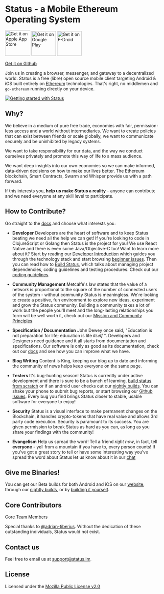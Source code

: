 # Status - a Mobile Ethereum Operating System

[<img src="https://help.opportunitynetwork.com/hs-fs/hubfs/apple.png" alt="Get it on Apple App Store" height="82"/>](https://apps.apple.com/us/app/status-gateway-to-ethereum/id1178893006)
[<img src="https://play.google.com/intl/en_us/badges/images/generic/en-play-badge.png" alt="Get it on Google Play" height="80"/>](https://play.google.com/store/apps/details?id=im.status.ethereum)
[<img src="https://fdroid.gitlab.io/artwork/badge/get-it-on.png" alt="Get it on F-Droid" height="80"/>](https://f-droid.org/packages/im.status.ethereum/)


[Get it on Github](https://github.com/status-im/status-mobile/releases)

Join us in creating a browser, messenger, and gateway to a decentralized world. Status is a free (libre) open source mobile client targeting Android & iOS built entirely on [Ethereum](https://ethereum.org/) technologies. That's right, no middlemen and `go-ethereum` running directly on your device.

[![Getting started with Status](https://i.imgur.com/C0aZZEL.jpg)](https://www.youtube.com/watch?v=oDCSEmS9c3o "Getting started with Status")

## Why?

We believe in a medium of pure free trade, economies with fair, permission-less access and a world without intermediaries. We want to create policies that can exist between friends or scale globally, we want to communicate securely and be uninhibited by legacy systems.

We want to take responsibility for our data, and the way we conduct ourselves privately and promote this way of life to a mass audience.

We want deep insights into our own economies so we can make informed, data-driven decisions on how to make our lives better. The Ethereum blockchain, Smart Contracts, Swarm and Whisper provide us with a path forward.

If this interests you, **help us make Status a reality** - anyone can contribute and we need everyone at any skill level to participate.

## How to Contribute?

Go straight to the [docs](doc/) and choose what interests you:

- **Developer** Developers are the heart of software and to keep Status beating
we need all the help we can get! If you're looking to code in ClojureScript or
Golang then Status is the project for you! We use React Native and there is even
some Java/Objective-C too! Want to learn more about it? Start by reading our
[Developer Introduction](doc/starting-guide.md) which guides you
through the technology stack and start browsing [beginner
issues](https://github.com/status-im/status-mobile/issues?utf8=%E2%9C%93&q=is%3Aopen%20is%3Aissue%20label%3A%22good%20first%20issue%22%20).
Then you can read how to [Build
Status](doc/starting-guide.md), which talks about managing
project dependencies, coding guidelines and testing procedures.
Check out our [coding guidelines](doc/new-guidelines.md).

- **Community Management**
Metcalfe's law states that the value of a network is proportional to the square of the number of connected users of the system - without community Status is meaningless. We're looking to create a positive, fun environment to explore new ideas, experiment and grow the Status community. Building a community takes a lot of work but the people you'll meet and the long-lasting relationships you form will be well worth it, check out our [Mission and Community Principles](https://status.app/manifesto)

- **Specification / Documentation**
John Dewey once said, "Education is not preparation for life; education is life *itself* ". Developers and Designers need guidance and it all starts from documentation and specifications. Our software is only as good as its documentation, check out our [docs](doc/) and see how you can improve what we have.

- **Blog Writing**
Content is King, keeping our blog up to date and informing the community of news helps keep everyone on the same page.

- **Testers**
It's bug-hunting season! Status is currently under active development and there is sure to be a bunch of learning, [build status from scratch](doc/starting-guide.md) or if an android user checks out our [nightly builds](https://status.im/nightly). You can shake your phone to submit bug reports, or start browsing our [Github Issues](https://github.com/status-im/status-mobile/issues). Every bug you find brings Status closer to stable, usable software for everyone to enjoy!

- **Security**
Status is a visual interface to make permanent changes on the Blockchain, it handles crypto-tokens that have real value and allows 3rd party code execution. Security is paramount to its success. You are given permission to break Status as hard as you can, as long as you share your findings with the community!

- **Evangelism**
Help us spread the word! Tell a friend *right now*, in fact, tell **everyone** - yell from a mountain if you have to, every person counts! If you've got a great story to tell or have some interesting way you've spread the word about Status let us know about it in our [chat](https://join.status.im/chat/public/status)
  
## Give me Binaries!

You can get our Beta builds for both Android and iOS on our [website](https://status.app), through our [nightly builds](https://status.im/nightly/), or by [building it yourself](doc/starting-guide.md).

## Core Contributors

[Core Team Members](https://github.com/orgs/status-im/people)

Special thanks to [@adrian-tiberius](https://github.com/adrian-tiberius).
Without the dedication of these outstanding individuals, Status would not exist.

## Contact us

Feel free to email us at [support@status.im](mailto:support@status.im).

## License

Licensed under the [Mozilla Public License v2.0](https://github.com/status-im/status-mobile/blob/develop/LICENSE.md)
